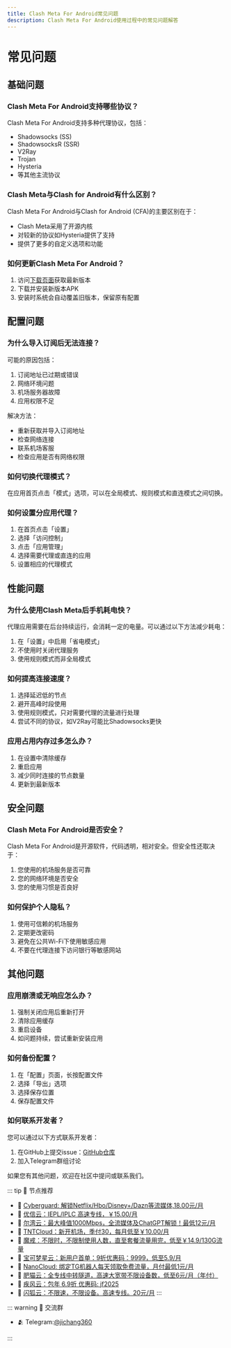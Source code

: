 ```yaml
---
title: Clash Meta For Android常见问题
description: Clash Meta For Android使用过程中的常见问题解答
---
```


# 常见问题

## 基础问题

### Clash Meta For Android支持哪些协议？

Clash Meta For Android支持多种代理协议，包括：
- Shadowsocks (SS)
- ShadowsocksR (SSR)
- V2Ray
- Trojan
- Hysteria
- 等其他主流协议

### Clash Meta与Clash for Android有什么区别？

Clash Meta For Android与Clash for Android (CFA)的主要区别在于：
- Clash Meta采用了开源内核
- 对较新的协议如Hysteria提供了支持
- 提供了更多的自定义选项和功能

### 如何更新Clash Meta For Android？

1. 访问[下载页面](/download)获取最新版本
2. 下载并安装新版本APK
3. 安装时系统会自动覆盖旧版本，保留原有配置

## 配置问题

### 为什么导入订阅后无法连接？

可能的原因包括：
1. 订阅地址已过期或错误
2. 网络环境问题
3. 机场服务器故障
4. 应用权限不足

解决方法：
- 重新获取并导入订阅地址
- 检查网络连接
- 联系机场客服
- 检查应用是否有网络权限

### 如何切换代理模式？

在应用首页点击「模式」选项，可以在全局模式、规则模式和直连模式之间切换。

### 如何设置分应用代理？

1. 在首页点击「设置」
2. 选择「访问控制」
3. 点击「应用管理」
4. 选择需要代理或直连的应用
5. 设置相应的代理模式

## 性能问题

### 为什么使用Clash Meta后手机耗电快？

代理应用需要在后台持续运行，会消耗一定的电量。可以通过以下方法减少耗电：
1. 在「设置」中启用「省电模式」
2. 不使用时关闭代理服务
3. 使用规则模式而非全局模式

### 如何提高连接速度？

1. 选择延迟低的节点
2. 避开高峰时段使用
3. 使用规则模式，只对需要代理的流量进行处理
4. 尝试不同的协议，如V2Ray可能比Shadowsocks更快

### 应用占用内存过多怎么办？

1. 在设置中清除缓存
2. 重启应用
3. 减少同时连接的节点数量
4. 更新到最新版本

## 安全问题

### Clash Meta For Android是否安全？

Clash Meta For Android是开源软件，代码透明，相对安全。但安全性还取决于：
1. 您使用的机场服务是否可靠
2. 您的网络环境是否安全
3. 您的使用习惯是否良好

### 如何保护个人隐私？

1. 使用可信赖的机场服务
2. 定期更改密码
3. 避免在公共Wi-Fi下使用敏感应用
4. 不要在代理连接下访问银行等敏感网站

## 其他问题

### 应用崩溃或无响应怎么办？

1. 强制关闭应用后重新打开
2. 清除应用缓存
3. 重启设备
4. 如问题持续，尝试重新安装应用

### 如何备份配置？

1. 在「配置」页面，长按配置文件
2. 选择「导出」选项
3. 选择保存位置
4. 保存配置文件

### 如何联系开发者？

您可以通过以下方式联系开发者：
1. 在GitHub上提交issue：[GitHub仓库](https://github.com/MetaCubeX/ClashMetaForAndroid)
2. 加入Telegram群组讨论

如果您有其他问题，欢迎在社区中提问或联系我们。

::: tip 🎉 节点推荐
- 🚀 [Cyberguard: 解锁Netflix/Hbo/Disney+/Dazn等流媒体,18.00元/月](https://www.cyberguard.best/#/register?code=XsreC0T5)<br>
- 🚀 [优信云：IEPL/IPLC 高速专线，￥15.00/月](https://www.优信云.com/#/register?code=JRtE5uIV)<br>
- 🚀 [尔湾云：最大峰值1000Mbps，全流媒体及ChatGPT解锁！最低12元/月](https://erwan6.net/auth/register?code=BoObCd)<br>
- 🚀 [TNTCloud：新开机场，季付30，每月低至￥10.00/月](https://haibing822.tntvipaff.cc/#/register?code=GtjJVgml)<br>
- 🚀 [魔戒：不限时，不限制使用人数，直至套餐流量用完，低至￥14.9/130G流量](https://mojie.app/#/register?code=sSdtPtLo)<br>
- 🚀 [宝可梦星云：新用户首单：9折优惠码：9999，低至5.9/月 ](https://love.521pokemon.com/register?code=56ERkkxp)<br>
- 🚀 [NanoCloud: 绑定TG机器人每天领取免费流量，月付最低1元/月](https://edu.uodoo.bid/auth/register?code=JMiOQDHf)<br>
- 🚀 [肥猫云：全专线中转隧道，高速大宽带不限设备数，低至6元/月（年付）](https://fchb1188.fcvipaff.cc/register?aff=X1vZd2wf)<br>
- 🚀 [疾风云：包年 6.9折 优惠码: jf2025](https://homes.tr25.cn?code=ReCm)<br>
- 🚀 [闪狐云：不限速，不限设备。高速专线。20元/月](https://inv02.ffaff.cc/register?aff=WQApz2pv)
:::

::: warning  💬 交流群

- 🫂 Telegram:[@jichang360](https://t.me/jichang360)

:::